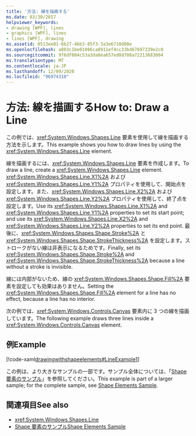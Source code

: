 ```yaml
---
title: '方法: 線を描画する'
ms.date: 03/30/2017
helpviewer_keywords:
- drawing [WPF], lines
- graphics [WPF], lines
- lines [WPF], drawing
ms.assetid: 0513ee01-6b27-4bb3-85f3-3a3e6710d80e
ms.openlocfilehash: a803c1be01086ca8911ef4cc33bd67697239e2c0
ms.sourcegitcommit: 9f6df084c53a3da0ea657ed0d708a72213683084
ms.translationtype: MT
ms.contentlocale: ja-JP
ms.lasthandoff: 12/09/2020
ms.locfileid: "96974310"
---
```

# <a name="how-to-draw-a-line"></a><span data-ttu-id="3102c-102">方法: 線を描画する</span><span class="sxs-lookup"><span data-stu-id="3102c-102">How to: Draw a Line</span></span>
<span data-ttu-id="3102c-103">この例では、<xref:System.Windows.Shapes.Line> 要素を使用して線を描画する方法を示します。</span><span class="sxs-lookup"><span data-stu-id="3102c-103">This example shows you how to draw lines by using the <xref:System.Windows.Shapes.Line> element.</span></span>  
  
 <span data-ttu-id="3102c-104">線を描画するには、<xref:System.Windows.Shapes.Line> 要素を作成します。</span><span class="sxs-lookup"><span data-stu-id="3102c-104">To draw a line, create a <xref:System.Windows.Shapes.Line> element.</span></span> <span data-ttu-id="3102c-105"><xref:System.Windows.Shapes.Line.X1%2A> および <xref:System.Windows.Shapes.Line.Y1%2A> プロパティを使用して、開始点を設定します。また、<xref:System.Windows.Shapes.Line.X2%2A> および <xref:System.Windows.Shapes.Line.Y2%2A> プロパティを使用して、終了点を設定します。</span><span class="sxs-lookup"><span data-stu-id="3102c-105">Use its <xref:System.Windows.Shapes.Line.X1%2A> and <xref:System.Windows.Shapes.Line.Y1%2A> properties to set its start point; and use its <xref:System.Windows.Shapes.Line.X2%2A> and <xref:System.Windows.Shapes.Line.Y2%2A> properties to set its end point.</span></span> <span data-ttu-id="3102c-106">最後に、<xref:System.Windows.Shapes.Shape.Stroke%2A> と <xref:System.Windows.Shapes.Shape.StrokeThickness%2A> を設定します。ストロークがない線は非表示になるためです。</span><span class="sxs-lookup"><span data-stu-id="3102c-106">Finally, set its <xref:System.Windows.Shapes.Shape.Stroke%2A> and <xref:System.Windows.Shapes.Shape.StrokeThickness%2A> because a line without a stroke is invisible.</span></span>  
  
 <span data-ttu-id="3102c-107">線には内部がないため、線の <xref:System.Windows.Shapes.Shape.Fill%2A> 要素を設定しても効果はありません。</span><span class="sxs-lookup"><span data-stu-id="3102c-107">Setting the <xref:System.Windows.Shapes.Shape.Fill%2A> element for a line has no effect, because a line has no interior.</span></span>  
  
 <span data-ttu-id="3102c-108">次の例では、<xref:System.Windows.Controls.Canvas> 要素内に 3 つの線を描画しています。</span><span class="sxs-lookup"><span data-stu-id="3102c-108">The following example draws three lines inside a <xref:System.Windows.Controls.Canvas> element.</span></span>  
  
## <a name="example"></a><span data-ttu-id="3102c-109">例</span><span class="sxs-lookup"><span data-stu-id="3102c-109">Example</span></span>  
 [!code-xaml[drawingwithshapeelements#LineExample1](~/samples/snippets/csharp/VS_Snippets_Wpf/DrawingWithShapeElements/CS/lineexample.xaml#lineexample1)]  
  
 <span data-ttu-id="3102c-110">この例は、より大きなサンプルの一部です。サンプル全体については、「[Shape 要素のサンプル](https://github.com/Microsoft/WPF-Samples/tree/master/Graphics/ShapeElements)」を参照してください。</span><span class="sxs-lookup"><span data-stu-id="3102c-110">This example is part of a larger sample; for the complete sample, see [Shape Elements Sample](https://github.com/Microsoft/WPF-Samples/tree/master/Graphics/ShapeElements).</span></span>  
  
## <a name="see-also"></a><span data-ttu-id="3102c-111">関連項目</span><span class="sxs-lookup"><span data-stu-id="3102c-111">See also</span></span>

- <xref:System.Windows.Shapes.Line>
- [<span data-ttu-id="3102c-112">Shape 要素のサンプル</span><span class="sxs-lookup"><span data-stu-id="3102c-112">Shape Elements Sample</span></span>](https://github.com/Microsoft/WPF-Samples/tree/master/Graphics/ShapeElements)
